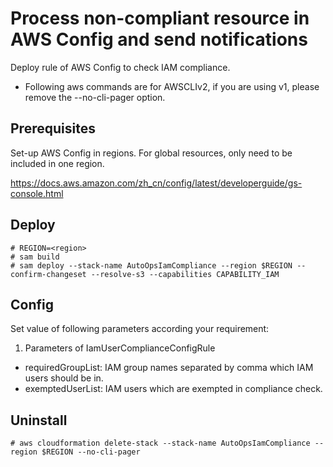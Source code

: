 # Process non-compliant resource in AWS Config and send notifications

Deploy rule of AWS Config to check IAM compliance.

* Following aws commands are for AWSCLIv2, if you are using v1, please remove the --no-cli-pager option.

## Prerequisites

Set-up AWS Config in regions. For global resources, only need to be included in one region.

https://docs.aws.amazon.com/zh_cn/config/latest/developerguide/gs-console.html

## Deploy 

```
# REGION=<region>
# sam build
# sam deploy --stack-name AutoOpsIamCompliance --region $REGION --confirm-changeset --resolve-s3 --capabilities CAPABILITY_IAM
```

## Config

Set value of following parameters according your requirement:

1. Parameters of IamUserComplianceConfigRule
- requiredGroupList: IAM group names separated by comma which IAM users should be in.
- exemptedUserList: IAM users which are exempted in compliance check.

## Uninstall

```
# aws cloudformation delete-stack --stack-name AutoOpsIamCompliance --region $REGION --no-cli-pager
```
